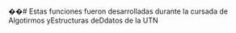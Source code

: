 ��#   Estas funciones fueron desarrolladas durante la cursada de Algotirmos y Estructuras de Ddatos de la UTN 
 
 
